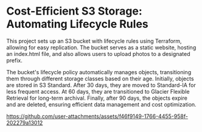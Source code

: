 # Cost-Efficient S3 Storage: Automating Lifecycle Rules


This project sets up an S3 bucket with lifecycle rules using Terraform, allowing for easy replication. The bucket serves as a static website, hosting an index.html file, and also allows users to upload photos to a designated prefix.

The bucket's lifecycle policy automatically manages objects, transitioning them through different storage classes based on their age. Initially, objects are stored in S3 Standard. After 30 days, they are moved to Standard-IA for less frequent access. At 60 days, they are transitioned to Glacier Flexible Retrieval for long-term archival. Finally, after 90 days, the objects expire and are deleted, ensuring efficient data management and cost optimization.

https://github.com/user-attachments/assets/f46f9149-1766-4455-958f-202279a13012





